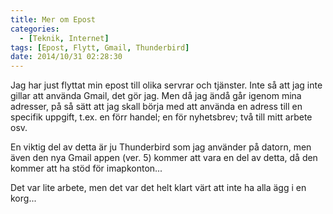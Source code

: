 ```yaml
---
title: Mer om Epost
categories:
  - [Teknik, Internet]
tags: [Epost, Flytt, Gmail, Thunderbird]
date: 2014/10/31 02:28:30
---
```

Jag har just flyttat min epost till olika servrar och tjänster. Inte så att jag inte gillar att använda Gmail, det gör jag. Men då jag ändå går igenom mina adresser, på så sätt att jag skall börja med att använda en adress till en specifik uppgift, t.ex. en förr handel; en för nyhetsbrev; två till mitt arbete osv.

En viktig del av detta är ju Thunderbird som jag använder på datorn, men även den nya Gmail appen (ver. 5) kommer att vara en del av detta, då den kommer att ha stöd för imapkonton...

Det var lite arbete, men det var det helt klart värt att inte ha alla ägg i en korg...
